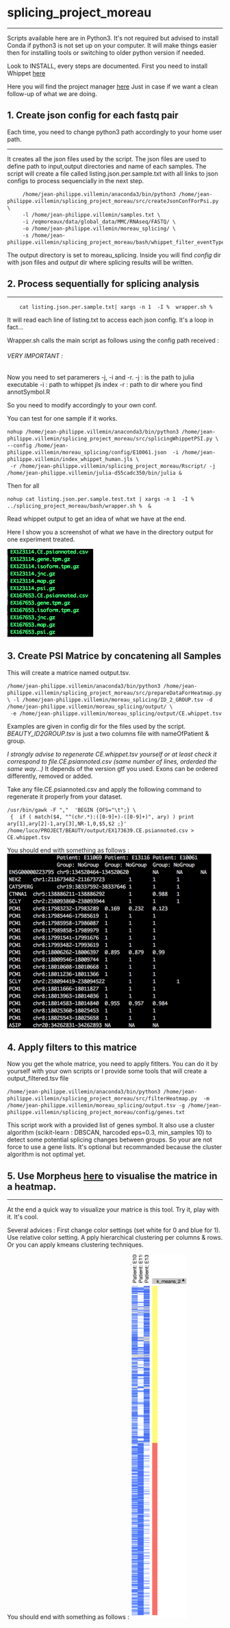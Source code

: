 # splicing_project_moreau

---


Scripts available here are in Python3.
It's not required but advised to install Conda if python3 is not set up on your computer.
It will make things easier then for installing tools or switching to older python version if needed.

Look to INSTALL, every steps are documented.
First you need to install Whippet [here](https://github.com/timbitz/Whippet.jl)  

Here you will find the project manager [here](https://trello.com/b/XFuccCgE/splicingprojectcolab)
Just in case if we want a clean follow-up of what we are doing.

## 1. Create json config for each fastq pair


Each time, you need to change python3 path accordingly to your home user path.

---

It creates all the json files used by the script.
The json files are used to define path to input,output directories and name of each samples.
The script will create a file called listing.json.per.sample.txt with all links to json configs to process sequencially in the next step.

```shell
     /home/jean-philippe.villemin/anaconda3/bin/python3 /home/jean-philippe.villemin/splicing_project_moreau/src/createJsonConfForPsi.py \
     -l /home/jean-philippe.villemin/samples.txt \
     -i /eqmoreaux/data/global_data/MMC/RNAseq/FASTQ/ \
     -o /home/jean-philippe.villemin/moreau_splicing/ \
     -s /home/jean-philippe.villemin/splicing_project_moreau/bash/whippet_filter_eventType_wrapped_for_psiOnly.sh 

```
The output directory is set to moreau_splicing. Inside you will find _config_ dir with json files and _output_ dir where splicing results will be written. 


## 2. Process sequentially for splicing analysis

---
```shell
	cat listing.json.per.sample.txt| xargs -n 1  -I %  wrapper.sh % 
```

It will read each line of listing.txt to access each json config.
It's a loop in fact...  

Wrapper.sh calls the main script as follows using the config path received :

###### VERY IMPORTANT :

Now you need to set paramerers -j, -i and -r.
-j : is the path to julia executable
-i : path to whippet jls index
-r : path to dir where you find annotSymbol.R

So you need to modify accordingly to your own conf.

You can test for one sample if it works.

```shell
nohup /home/jean-philippe.villemin/anaconda3/bin/python3 /home/jean-philippe.villemin/splicing_project_moreau/src/splicingWhippetPSI.py \ --config /home/jean-philippe.villemin/moreau_splicing/config/E10061.json  -i /home/jean-philippe.villemin/index_whippet_human.jls \ 
 -r /home/jean-philippe.villemin/splicing_project_moreau/Rscript/ -j /home/jean-philippe.villemin/julia-d55cadc350/bin/julia &
```
Then for all

```shell
nohup cat listing.json.per.sample.test.txt | xargs -n 1  -I %  ../splicing_project_moreau/bash/wrapper.sh %  & 
```

Read whippet output to get an idea of what we have at the end.

Here I show you a screenshot of what we have in the directory output for one experiment treated.

![alt text](https://github.com/LucoLab/splicing_project_moreau/blob/master/img/main_output.png "Outputs")

## 3. Create PSI Matrice by concatening all Samples 

This will create a matrice named output.tsv.

```shell
/home/jean-philippe.villemin/anaconda3/bin/python3 /home/jean-philippe.villemin/splicing_project_moreau/src/prepareDataForHeatmap.py \ -l /home/jean-philippe.villemin/moreau_splicing/ID_2_GROUP.tsv -d /home/jean-philippe.villemin/moreau_splicing/output/ \
 -e /home/jean-philippe.villemin/moreau_splicing/output/CE.whippet.tsv
```

Examples are given in config dir for the files used by the script.
_BEAUTY_ID2GROUP.tsv_ is just a two columns file with nameOfPatient & group.  

*I strongly advise to regenerate CE.whippet.tsv yourself or at least check it correspond to file.CE.psiannoted.csv (same number of lines, orderded the same way...)* It depends of the version gtf you used. Exons can be ordered differently, removed or added.

Take any file.CE.psiannoted.csv  and apply the following command to regenerate it properly from your dataset.

```shell
/usr/bin/gawk -F ","  'BEGIN {OFS="\t";} \
 {  if ( match($4, "^(chr.*):([0-9]+)-([0-9]+)", ary) ) print ary[1],ary[2]-1,ary[3],NR-1,0,$5,$2 ;}' /home/luco/PROJECT/BEAUTY/output/EX173639.CE.psiannoted.csv > CE.whippet.tsv
```

You should end with something as follows : 
![alt text](https://github.com/LucoLab/splicing_project_moreau/blob/master/img/output_matrice.png "Matrice")

## 4. Apply filters to this matrice

Now you get the whole matrice, you need to apply fitlters.
You can do it by yourself with your own scripts or I provide some tools that will create a output_filtered.tsv file

```shell
/home/jean-philippe.villemin/anaconda3/bin/python3 /home/jean-philippe.villemin/splicing_project_moreau/src/filterHeatmap.py  -m /home/jean-philippe.villemin/moreau_splicing/output.tsv -g /home/jean-philippe.villemin/splicing_project_moreau/config/genes.txt
 ```

This script work with a provided list of genes symbol. It also use a cluster algorithm (scikit-learn : DBSCAN, harcoded eps=0.3, min_samples  10) to detect some potential splicing changes between groups.  So your are not force to use a gene lists. It's optional but recommanded because the cluster algorithm is not optimal yet.  


## 5. Use Morpheus [here](https://software.broadinstitute.org/morpheus/) to visualise the matrice in a heatmap.

---

At the end a quick way to visualize your matrice is this tool.
Try it, play with it. It's cool.

Several advices : First change color settings (set white for 0 and blue for 1). 
Use relative color setting. A
pply hierarchical clustering per columns & rows. Or you can apply kmeans clustering techniques.


You should end with something as follows : 
![alt text](https://github.com/LucoLab/splicing_project_moreau/blob/master/img/heatmap.png "heatmap")
